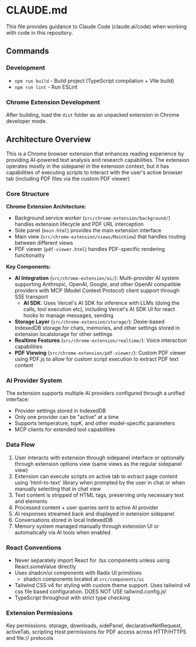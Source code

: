 # CLAUDE.md

This file provides guidance to Claude Code (claude.ai/code) when working with code in this repository.

## Commands

### Development

- `npm run build` - Build project (TypeScript compilation + Vite build)
- `npm run lint` - Run ESLint

### Chrome Extension Development

After building, load the `dist` folder as an unpacked extension in Chrome developer mode.

## Architecture Overview

This is a Chrome browser extension that enhances reading experience by providing AI-powered text analysis and research capabilities. The extension operates mostly in the sidepanel in the extension context, but it has capabilities of executing scripts to interact with the user's active browser tab (including PDF files via the custom PDF viewer)

### Core Structure

**Chrome Extension Architecture:**

- Background service worker (`src/chrome-extension/background/`) handles extension lifecycle and PDF URL interception
- Side panel (`main.html`) provides the main extension interface
- Main view (`src/chrome-extension/views/MainView`) that handles routing between different views
- PDF viewer (`pdf-viewer.html`) handles PDF-specific rendering functionality

**Key Components:**

- **AI Integration** (`src/chrome-extension/ai/`): Multi-provider AI system supporting Anthropic, OpenAI, Google, and other OpenAI compatible providers with MCP (Model Context Protocol) client support through SSE transport
  - **AI SDK**: Uses Vercel's AI SDK for inference with LLMs (doing the calls, tool execution etc), including Vercel's AI SDK UI for react hooks to manage messages, sending
- **Storage Layer** (`src/chrome-extension/storage/`): Dexie-based IndexedDB storage for chats, memories, and other settings stored in extension localstorage for other settings
- **Realtime Features** (`src/chrome-extension/realtime/`): Voice interaction capabilities
- **PDF Viewing** (`src/chrome-extension/pdf-viewer/`): Custom PDF viewer using PDF.js to allow for custom script execution to extract PDF text content

### AI Provider System

The extension supports multiple AI providers configured through a unified interface:

- Provider settings stored in IndexedDB
- Only one provider can be "active" at a time
- Supports temperature, topK, and other model-specific parameters
- MCP clients for extended tool capabilities

### Data Flow

1. User interacts with extension through sidepanel interface or optionally through extension options view (same views as the regular sidepanel view)
2. Extension can execute scripts on active tab to extract page content using 'html-to-text' library when prompted by the user in chat or when manually selecting that in chat view
3. Text content is stripped of HTML tags, preserving only necessary text and elements
4. Processed content + user queries sent to active AI provider
5. AI responses streamed back and displayed in extension sidepanel
6. Conversations stored in local IndexedDB
7. Memory system managed manually through extension UI or automatically via AI tools when enabled

### React Conventions

- Never separately import React for .tsx components unless using React.someValue directly
- Uses shadcn/ui components with Radix UI primitives
  - shadcn components located at `src/components/ui`
- Tailwind CSS v4 for styling with custom theme support. Uses tailwind v4 css file based configuration. DOES NOT USE tailwind.config.js!
- TypeScript throughout with strict type checking

### Extension Permissions

Key permissions: storage, downloads, sidePanel, declarativeNetRequest, activeTab, scripting
Host permissions for PDF access across HTTP/HTTPS and file:// protocols
